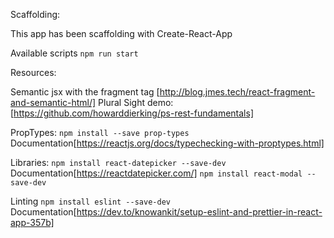 Scaffolding:

This app has been scaffolding with Create-React-App

Available scripts
`npm run start`

Resources:

Semantic jsx with the fragment tag [http://blog.jmes.tech/react-fragment-and-semantic-html/]
Plural Sight demo: [https://github.com/howarddierking/ps-rest-fundamentals]

PropTypes:
`npm install --save prop-types`
Documentation[https://reactjs.org/docs/typechecking-with-proptypes.html]

Libraries:
`npm install react-datepicker --save-dev`
Documentation[https://reactdatepicker.com/]
`npm install react-modal --save-dev`

Linting
`npm install eslint --save-dev`
Documentation[https://dev.to/knowankit/setup-eslint-and-prettier-in-react-app-357b]
